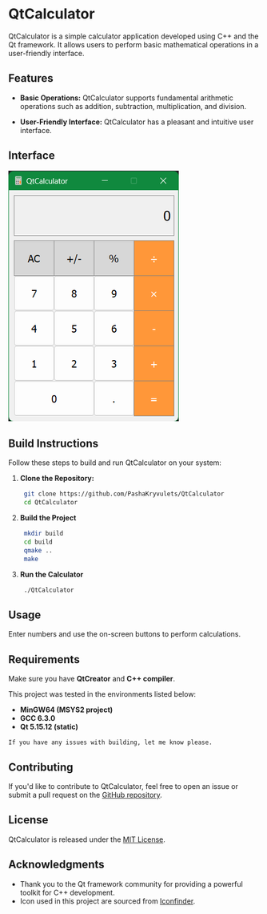 # QtCalculator

QtCalculator is a simple calculator application developed using C++ and the Qt framework. It allows users to perform basic mathematical operations in a user-friendly interface.

## Features

- **Basic Operations:** QtCalculator supports fundamental arithmetic operations such as addition, subtraction, multiplication, and division.

- **User-Friendly Interface:** QtCalculator has a pleasant and intuitive user interface.

## Interface

![QtCalculator Screenshot](QtCalculatorscreenshot.png)

## Build Instructions

Follow these steps to build and run QtCalculator on your system:

1. **Clone the Repository:**
   ```bash
    git clone https://github.com/PashaKryvulets/QtCalculator
    cd QtCalculator
   ```

2. **Build the Project**
   ```bash
    mkdir build
    cd build
    qmake ..
    make
   ```

3. **Run the Calculator**
   ```bash
    ./QtCalculator
   ```

## Usage
Enter numbers and use the on-screen buttons to perform calculations.

## Requirements
Make sure you have **QtCreator** and **C++ compiler**.

This project was tested in the environments listed below:

- **MinGW64 (MSYS2 project)**
- **GCC 6.3.0**
- **Qt 5.15.12 (static)**
```
If you have any issues with building, let me know please.
```
## Contributing

If you'd like to contribute to QtCalculator, feel free to open an issue or submit a pull request on the [GitHub repository](https://github.com/PashaKryvulets/QtCalculator).

## License

QtCalculator is released under the [MIT License](LICENSE).

## Acknowledgments
- Thank you to the Qt framework community for providing a powerful toolkit for C++ development.
- Icon used in this project are sourced from [Iconfinder](https://en.m.wikipedia.org/wiki/File:GNOME_Calculator_icon_2021.svg).
